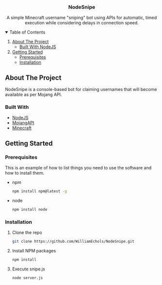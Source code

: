 <br />
<p align="center">
  
  

  <h3 align="center">NodeSnipe</h3>

  <p align="center">
    A simple Minecraft username "sniping" bot using APIs for automatic, timed execution while considering delays in connection speed.
    <br />
</p>


<details open="open">
  <summary>Table of Contents</summary>
  <ol>
    <li>
      <a href="#about-the-project">About The Project</a>
      <ul>
        <li><a href="#built-with">Built With NodeJS</a></li>
      </ul>
    </li>
    <li>
      <a href="#getting-started">Getting Started</a>
      <ul>
        <li><a href="#prerequisites">Prerequisites</a></li>
        <li><a href="#installation">Installation</a></li>
      </ul>
    </li>
  </ol>
</details>



## About The Project

NodeSnipe is a console-based bot for claiming usernames that will become available as per Mojang API.


### Built With

* [NodeJS](https://nodejs.org)
* [MojangAPI](https://wiki.vg/Mojang_API)
* [Minecraft](https://minecraft.net)


## Getting Started


### Prerequisites

This is an example of how to list things you need to use the software and how to install them.
* npm
  ```sh
  npm install npm@latest -g
  ```
* node
  ```sh
  npm install node
  ```

### Installation

1. Clone the repo
   ```sh
   git clone https://github.com/WilliamEchols/NodeSnipe.git
   ```
3. Install NPM packages
   ```sh
   npm install
   ```
4. Execute snipe.js
   ```JS
   node server.js
   ```
